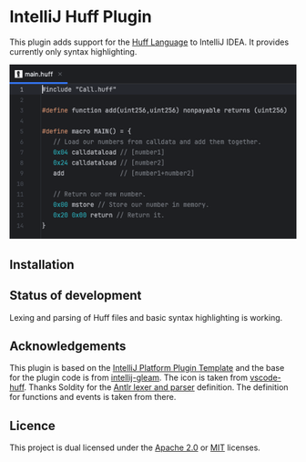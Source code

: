 # IntelliJ Huff Plugin
<!-- Plugin description -->
This plugin adds support for the [Huff Language](https://huff.sh) to IntelliJ IDEA. It provides currently only syntax highlighting.
<!-- Plugin description end -->

![IDE example](./.github/ide_example.png)

## Installation


## Status of development
Lexing and parsing of Huff files and basic syntax highlighting is working.

## Acknowledgements
This plugin is based on the [IntelliJ Platform Plugin Template](https://github.com/JetBrains/intellij-platform-plugin-template) and the base for the plugin code is from [intellij-gleam](https://github.com/kvakvs/intellij-gleam). The icon is taken from [vscode-huff](https://github.com/huff-language/vscode-huff/blob/master/resources/huff.png). Thanks Soldity for the [Antlr lexer and parser](https://github.com/ethereum/solidity/blob/develop/docs/grammar/SolidityLexer.g4) definition. The definition for functions and events is taken from there.

## Licence
This project is dual licensed under the [Apache 2.0](./LICENSE-APACHE) or [MIT](./LICENSE-MIT) licenses.
